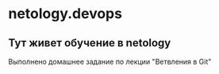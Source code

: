 # netology.devops
## Тут живет обучение в netology
Выполнено домашнее задание по лекции "Ветвления в Git"